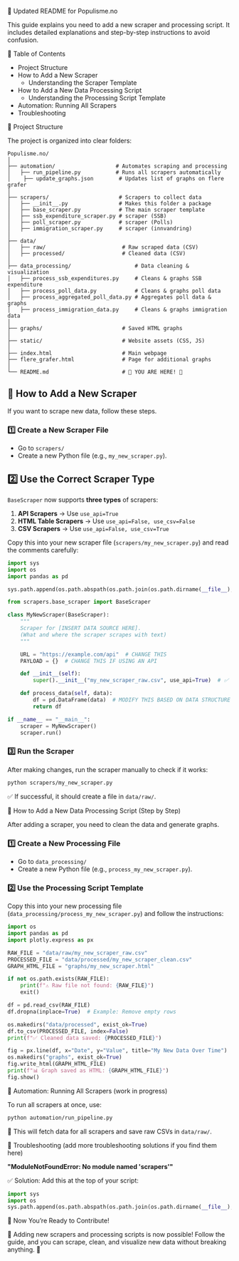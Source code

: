 📌 Updated README for Populisme.no

This guide explains you need to add a new scraper and processing script.
It includes detailed explanations and step-by-step instructions to avoid confusion.

📌 Table of Contents

- Project Structure
- How to Add a New Scraper
  - Understanding the Scraper Template
- How to Add a New Data Processing Script
  - Understanding the Processing Script Template
- Automation: Running All Scrapers
- Troubleshooting

📌 Project Structure

The project is organized into clear folders:

```
Populisme.no/
│
├── automation/                   # Automates scraping and processing
│   ├── run_pipeline.py           # Runs all scrapers automatically
│    ├── update_graphs.json        # Updates list of graphs on flere grafer 
│
├── scrapers/                      # Scrapers to collect data
│   ├── __init__.py                # Makes this folder a package
│   ├── base_scraper.py            # The main scraper template
│   ├── ssb_expenditure_scraper.py # scraper (SSB)
│   ├── poll_scraper.py            # scraper (Polls)
│   ├── immigration_scraper.py     # scraper (innvandring)
│
├── data/                          
│   ├── raw/                        # Raw scraped data (CSV)
│   ├── processed/                  # Cleaned data (CSV)
│
├── data_processing/                    # Data cleaning & visualization
│   ├── process_ssb_expenditures.py     # Cleans & graphs SSB expenditure
│   ├── process_poll_data.py            # Cleans & graphs poll data
│   ├── process_aggregated_poll_data.py # Aggregates poll data & graphs
│   ├── process_immigration_data.py     # Cleans & graphs immigration data
│
├── graphs/                         # Saved HTML graphs
│
├── static/                         # Website assets (CSS, JS)
│
├── index.html                      # Main webpage
├── flere_grafer.html               # Page for additional graphs
│
└── README.md                       # 📌 YOU ARE HERE! 🎉
```
## 📌 How to Add a New Scraper
If you want to scrape new data, follow these steps.

### **1️⃣ Create a New Scraper File**
- Go to `scrapers/`
- Create a new Python file (e.g., `my_new_scraper.py`).

## **2️⃣ Use the Correct Scraper Type**
`BaseScraper` now supports **three types** of scrapers:
1. **API Scrapers** → Use `use_api=True`
2. **HTML Table Scrapers** → Use `use_api=False, use_csv=False`
3. **CSV Scrapers** → Use `use_api=False, use_csv=True`

Copy this into your new scraper file (`scrapers/my_new_scraper.py`) and read the comments carefully:

```python
import sys
import os
import pandas as pd

sys.path.append(os.path.abspath(os.path.join(os.path.dirname(__file__), "..")))

from scrapers.base_scraper import BaseScraper

class MyNewScraper(BaseScraper):
    """
    Scraper for [INSERT DATA SOURCE HERE].
    (What and where the scraper scrapes with text)
    """

    URL = "https://example.com/api"  # CHANGE THIS
    PAYLOAD = {}  # CHANGE THIS IF USING AN API

    def __init__(self):
        super().__init__("my_new_scraper_raw.csv", use_api=True)  # ✅ CHANGE THE FILE NAME AND SCRAPER TYPE

    def process_data(self, data):
        df = pd.DataFrame(data)  # MODIFY THIS BASED ON DATA STRUCTURE
        return df

if __name__ == "__main__":
    scraper = MyNewScraper()
    scraper.run()
```

### 3️⃣ Run the Scraper

After making changes, run the scraper manually to check if it works:

```sh
python scrapers/my_new_scraper.py
```

✅ If successful, it should create a file in `data/raw/`.

📌 How to Add a New Data Processing Script (Step by Step)

After adding a scraper, you need to clean the data and generate graphs.

### 1️⃣ Create a New Processing File

- Go to `data_processing/`
- Create a new Python file (e.g., `process_my_new_scraper.py`).

### 2️⃣ Use the Processing Script Template

Copy this into your new processing file (`data_processing/process_my_new_scraper.py`) and follow the instructions:

```python
import os
import pandas as pd
import plotly.express as px

RAW_FILE = "data/raw/my_new_scraper_raw.csv"
PROCESSED_FILE = "data/processed/my_new_scraper_clean.csv"
GRAPH_HTML_FILE = "graphs/my_new_scraper.html"

if not os.path.exists(RAW_FILE):
    print(f"⚠️ Raw file not found: {RAW_FILE}")
    exit()

df = pd.read_csv(RAW_FILE)
df.dropna(inplace=True)  # Example: Remove empty rows

os.makedirs("data/processed", exist_ok=True)
df.to_csv(PROCESSED_FILE, index=False)
print(f"✅ Cleaned data saved: {PROCESSED_FILE}")

fig = px.line(df, x="Date", y="Value", title="My New Data Over Time")
os.makedirs("graphs", exist_ok=True)
fig.write_html(GRAPH_HTML_FILE)
print(f"📊 Graph saved as HTML: {GRAPH_HTML_FILE}")
fig.show()
```

📌 Automation: Running All Scrapers
(work in progress)

To run all scrapers at once, use:

```sh
python automation/run_pipeline.py
```

🚀 This will fetch data for all scrapers and save raw CSVs in `data/raw/`.

📌 Troubleshooting (add more troubleshooting solutions if you find them here)

**"ModuleNotFoundError: No module named 'scrapers'"**

✅ Solution: Add this at the top of your script:

```python
import sys
import os
sys.path.append(os.path.abspath(os.path.join(os.path.dirname(__file__), "..")))
```

🚀 Now You’re Ready to Contribute!

🎉 Adding new scrapers and processing scripts is now possible!
Follow the guide, and you can scrape, clean, and visualize new data without breaking anything. 🚀
